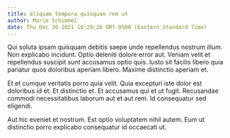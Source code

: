 ```yaml
---
title: aliquam tempora quisquam rem ut
author: Marie Schimmel
date: Thu Dec 30 2021 18:29:28 GMT-0500 (Eastern Standard Time)
---
```

Qui soluta ipsam quisquam debitis saepe unde repellendus nostrum illum. Non explicabo incidunt. Optio deleniti dolore error aut. Veniam velit et repellendus suscipit sunt accusamus optio quis. Iusto sit facilis libero quia pariatur quos doloribus aperiam libero. Maxime distinctio aperiam et.

 Et et cumque veritatis porro quia velit. Quia excepturi iste dolor est doloribus id et. Et distinctio et. Et accusamus qui et ut fugit. Recusandae commodi necessitatibus laborum aut et aut rem. Id consequatur sed eligendi.

 Aut hic eveniet et nostrum. Est optio voluptatem nihil autem. Eum ut distinctio porro explicabo consequatur id occaecati ut.